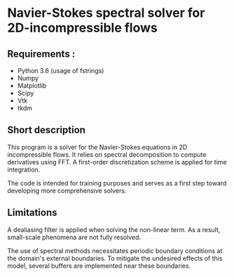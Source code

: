 # Navier-Stokes spectral solver for 2D-incompressible flows

## Requirements :

- Python 3.6 (usage of fstrings)
- Numpy
- Matplotlib
- Scipy
- Vtk
- tkdm


## Short description

This program is a solver for the Navier-Stokes equations in 2D incompressible flows. It relies on spectral decomposition to compute derivatives using FFT. A first-order discretization scheme is applied for time integration.

The code is intended for training purposes and serves as a first step toward developing more comprehensive solvers.


## Limitations 

A dealiasing filter is applied when solving the non-linear term. As a result, small-scale phenomena are not fully resolved.

The use of spectral methods necessitates periodic boundary conditions at the domain's external boundaries. To mitigate the undesired effects of this model, several buffers are implemented near these boundaries.


